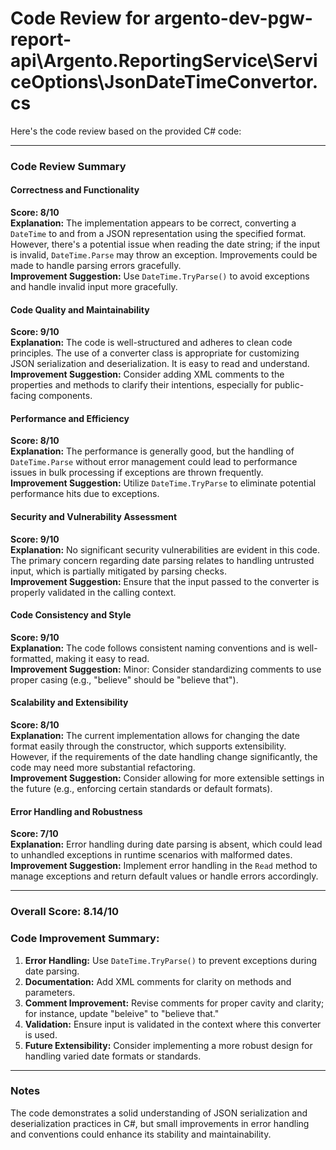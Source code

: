 # Code Review for argento-dev-pgw-report-api\Argento.ReportingService\ServiceOptions\JsonDateTimeConvertor.cs

Here's the code review based on the provided C# code:

---

### Code Review Summary

#### Correctness and Functionality
**Score: 8/10**  
**Explanation:** The implementation appears to be correct, converting a `DateTime` to and from a JSON representation using the specified format. However, there's a potential issue when reading the date string; if the input is invalid, `DateTime.Parse` may throw an exception. Improvements could be made to handle parsing errors gracefully.  
**Improvement Suggestion:** Use `DateTime.TryParse()` to avoid exceptions and handle invalid input more gracefully.

#### Code Quality and Maintainability
**Score: 9/10**  
**Explanation:** The code is well-structured and adheres to clean code principles. The use of a converter class is appropriate for customizing JSON serialization and deserialization. It is easy to read and understand.  
**Improvement Suggestion:** Consider adding XML comments to the properties and methods to clarify their intentions, especially for public-facing components.

#### Performance and Efficiency
**Score: 8/10**  
**Explanation:** The performance is generally good, but the handling of `DateTime.Parse` without error management could lead to performance issues in bulk processing if exceptions are thrown frequently.  
**Improvement Suggestion:** Utilize `DateTime.TryParse` to eliminate potential performance hits due to exceptions.

#### Security and Vulnerability Assessment
**Score: 9/10**  
**Explanation:** No significant security vulnerabilities are evident in this code. The primary concern regarding date parsing relates to handling untrusted input, which is partially mitigated by parsing checks.  
**Improvement Suggestion:** Ensure that the input passed to the converter is properly validated in the calling context.

#### Code Consistency and Style
**Score: 9/10**  
**Explanation:** The code follows consistent naming conventions and is well-formatted, making it easy to read.  
**Improvement Suggestion:** Minor: Consider standardizing comments to use proper casing (e.g., "believe" should be "believe that").

#### Scalability and Extensibility
**Score: 8/10**  
**Explanation:** The current implementation allows for changing the date format easily through the constructor, which supports extensibility. However, if the requirements of the date handling change significantly, the code may need more substantial refactoring.  
**Improvement Suggestion:** Consider allowing for more extensible settings in the future (e.g., enforcing certain standards or default formats).

#### Error Handling and Robustness
**Score: 7/10**  
**Explanation:** Error handling during date parsing is absent, which could lead to unhandled exceptions in runtime scenarios with malformed dates.  
**Improvement Suggestion:** Implement error handling in the `Read` method to manage exceptions and return default values or handle errors accordingly.

---

### Overall Score: 8.14/10

### Code Improvement Summary:
1. **Error Handling:** Use `DateTime.TryParse()` to prevent exceptions during date parsing.
2. **Documentation:** Add XML comments for clarity on methods and parameters.
3. **Comment Improvement:** Revise comments for proper cavity and clarity; for instance, update "beleive" to "believe that."
4. **Validation:** Ensure input is validated in the context where this converter is used.
5. **Future Extensibility:** Consider implementing a more robust design for handling varied date formats or standards.

--- 

### Notes
The code demonstrates a solid understanding of JSON serialization and deserialization practices in C#, but small improvements in error handling and conventions could enhance its stability and maintainability.